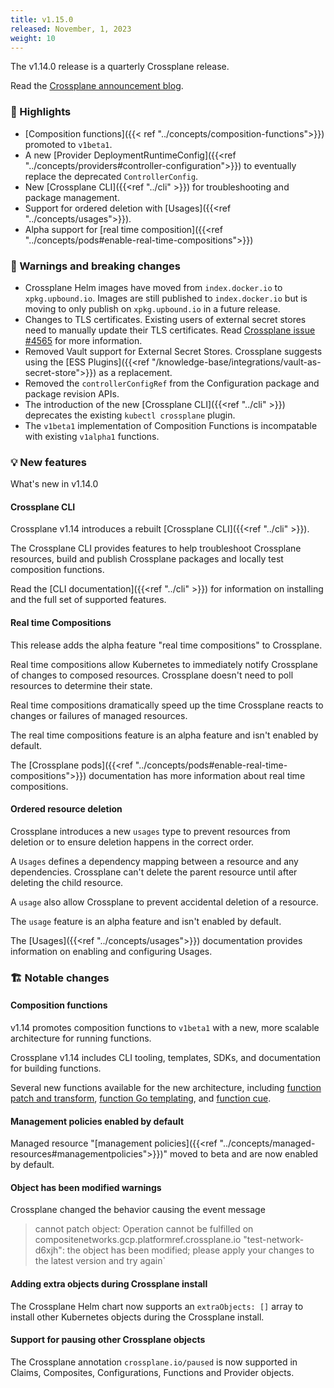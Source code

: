 ```yaml
---
title: v1.15.0
released: November, 1, 2023
weight: 10
---
```


The v1.14.0 release is a quarterly Crossplane release. 

Read the 
[Crossplane announcement blog](https://blog.crossplane.io/crossplane-v1-14/). 

### 🎉 Highlights
<!-- vale write-good.Weasel = NO --> 
* [Composition functions]({{< ref "../concepts/composition-functions">}}) promoted to `v1beta1`.
* A new [Provider DeploymentRuntimeConfig]({{<ref "../concepts/providers#controller-configuration">}}) to eventually replace the deprecated `ControllerConfig`. 
* New [Crossplane CLI]({{<ref "../cli" >}}) for troubleshooting and package management.
* Support for ordered deletion with [Usages]({{<ref "../concepts/usages">}}).
* Alpha support for [real time composition]({{<ref "../concepts/pods#enable-real-time-compositions">}})


<!--more--> 

### 🚨 Warnings and breaking changes

* Crossplane Helm images have moved from `index.docker.io` to `xpkg.upbound.io`.
  Images are still published to `index.docker.io` but is moving to only publish on
  `xpkg.upbound.io` in a future release.
* Changes to TLS certificates. Existing users of external secret stores need to
  manually update their TLS certificates. Read [Crossplane issue #4565](https://github.com/crossplane/crossplane/pull/4656) for more information. 
* Removed Vault support for External Secret Stores. Crossplane
  suggests using the [ESS Plugins]({{<ref "/knowledge-base/integrations/vault-as-secret-store">}}) as a replacement.
* Removed the `controllerConfigRef` from the Configuration package
  and package revision APIs. 
* The introduction of the new [Crossplane CLI]({{<ref "../cli" >}}) deprecates
  the existing `kubectl crossplane` plugin. 
* The `v1beta1` implementation of Composition Functions is incompatable with
  existing `v1alpha1` functions. 

### 💡 New features

What's new in v1.14.0

#### Crossplane CLI

Crossplane v1.14 introduces a rebuilt [Crossplane CLI]({{<ref "../cli" >}}). 

The Crossplane CLI provides features to help troubleshoot Crossplane resources,
build and publish Crossplane packages and locally test composition functions.

Read the [CLI documentation]({{<ref "../cli" >}}) for information on installing 
and the full set of
supported features. 

#### Real time Compositions

This release adds the alpha feature "real time compositions" to Crossplane. 

Real time compositions allow Kubernetes to immediately notify Crossplane of
changes to composed resources. Crossplane doesn't need to poll resources to
determine their state. 

Real time compositions dramatically speed up the time Crossplane reacts to
changes or failures of managed resources.

The real time compositions feature is an alpha feature and isn't enabled by default.

The [Crossplane pods]({{<ref "../concepts/pods#enable-real-time-compositions">}}) 
documentation has more information about real time compositions. 

#### Ordered resource deletion

Crossplane introduces a new `usages` type to prevent resources from
deletion or to ensure deletion happens in the correct order. 

A `Usages` defines a dependency mapping between a resource and any dependencies.
Crossplane can't delete the parent resource until after deleting the child 
resource.

A `usage` also allow Crossplane to prevent accidental deletion of a resource.

The `usage` feature is an alpha feature and isn't enabled by default.

The [Usages]({{<ref "../concepts/usages">}}) documentation provides information
on enabling and configuring Usages.

### 🏗️ Notable changes

#### Composition functions

v1.14 promotes composition functions to `v1beta1` with a new, more scalable 
architecture for running functions.

Crossplane v1.14 includes CLI tooling, templates, SDKs, and documentation for 
building functions.

Several new functions available for the new architecture, 
including 
[function patch and transform](https://github.com/crossplane-contrib/function-patch-and-transform), 
[function Go templating](https://github.com/crossplane-contrib/function-go-templating), 
and
[function cue](https://github.com/crossplane-contrib/function-cue).

#### Management policies enabled by default

Managed resource "[management policies]({{<ref "../concepts/managed-resources#managementpolicies">}})" moved to beta and are now enabled by
default. 

<!-- vale write-good.Passive = NO -->
#### Object has been modified warnings
<!-- vale write-good.Passive = YES -->

Crossplane changed the behavior causing the event message

<!-- vale off -->
> cannot patch object: Operation cannot be fulfilled on compositenetworks.gcp.platformref.crossplane.io "test-network-d6xjh": the object has been modified; please apply your changes to the latest version and try again`
<!-- vale on --> 


#### Adding extra objects during Crossplane install

The Crossplane Helm chart now supports an `extraObjects: []` array to install
other Kubernetes objects during the Crossplane install. 

#### Support for pausing other Crossplane objects

The Crossplane annotation `crossplane.io/paused` is now supported in Claims,
Composites, Configurations, Functions and Provider objects. 


<!-- vale write-good.Weasel = YES --> 